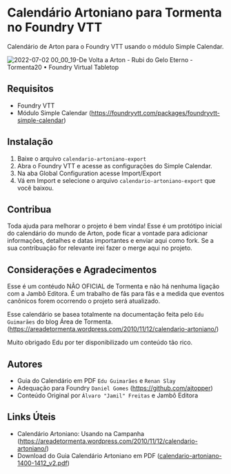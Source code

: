 # Calendário Artoniano para Tormenta no Foundry VTT
Calendário de Arton para o Foundry VTT usando o módulo Simple Calendar.

![2022-07-02 00_00_19-De Volta a Arton - Rubi do Gelo Eterno - Tormenta20 • Foundry Virtual Tabletop](https://user-images.githubusercontent.com/72995219/176984328-090abf0b-3534-49fe-83c8-35d299bf8ba6.png)


## Requisitos
- Foundry VTT
- Módulo Simple Calendar (https://foundryvtt.com/packages/foundryvtt-simple-calendar)

## Instalação
1. Baixe o arquivo `calendario-artoniano-export`
2. Abra o Foundry VTT e acesse as configurações do Simple Calendar.
3. Na aba Global Configuration acesse Import/Export
4. Vá em Import e selecione o arquivo `calendario-artoniano-export` que você baixou.

## Contribua

Toda ajuda para melhorar o projeto é bem vinda!
Esse é um protótipo inicial do calendário do mundo de Arton, pode ficar a vontade para adicionar informações, detalhes e datas importantes e enviar aqui como fork.
Se a sua contribuação for relevante irei fazer o merge aqui no projeto.


## Considerações e Agradecimentos
Esse é um contéudo NÃO OFICIAL de Tormenta e não há nenhuma ligação com a Jambô Editora.
É um trabalho de fãs para fãs e a medida que eventos canônicos forem ocorrendo o projeto será atualizado.

Esse calendário se basea totalmente na documentação feita pelo `Edu Guimarães` do blog Área de Tormenta. 
(https://areadetormenta.wordpress.com/2010/11/12/calendario-artoniano/)

Muito obrigado Edu por ter disponibilizado um conteúdo tão rico.


## Autores

- Guia do Calendário em PDF `Edu Guimarães` e `Renan Slay`
- Adequação para Foundry `Daniel Gomes` (https://github.com/ajtopper)
- Conteúdo Original por `Álvaro "Jamil" Freitas` e Jambô Editora

## Links Úteis
- Calendário Artoniano: Usando na Campanha (https://areadetormenta.wordpress.com/2010/11/12/calendario-artoniano/)
- Download do Guia Calendário Artoniano em PDF ([calendario-artoniano-1400-1412_v2.pdf](https://github.com/ajtopper/calendario-artoniano-tormenta/files/9031944/calendario-artoniano-1400-1412_v2.pdf))

